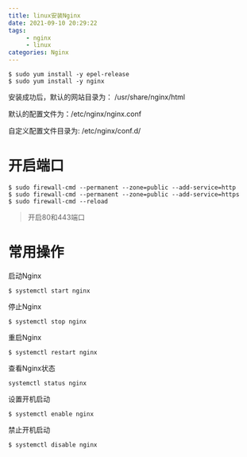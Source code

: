 ```yaml
---
title: linux安装Nginx
date: 2021-09-10 20:29:22
tags: 
     - nginx
     - linux
categories: Nginx
---
```

```shell
$ sudo yum install -y epel-release
$ sudo yum install -y nginx
```

安装成功后，默认的网站目录为： /usr/share/nginx/html

默认的配置文件为：/etc/nginx/nginx.conf

自定义配置文件目录为: /etc/nginx/conf.d/

# 开启端口
```shell
$ sudo firewall-cmd --permanent --zone=public --add-service=http
$ sudo firewall-cmd --permanent --zone=public --add-service=https
$ sudo firewall-cmd --reload
```
> 开启80和443端口
# 常用操作

 启动Nginx
 ```shell
 $ systemctl start nginx
 ```
 停止Nginx

 ```shell
 $ systemctl stop nginx
 ```
 重启Nginx
 ```shell
$ systemctl restart nginx
 ```

 查看Nginx状态

 ```shell
 systemctl status nginx
 ```

 设置开机启动
 ```shell
 $ systemctl enable nginx
 ```

禁止开机启动
```shell
$ systemctl disable nginx
```